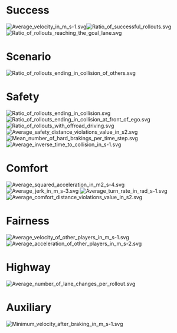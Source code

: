 
# Success
![Average_velocity_in_m_s-1.svg](report_assets/Average_velocity_in_m_s-1.svg)![Ratio_of_successful_rollouts.svg](report_assets/Ratio_of_successful_rollouts.svg)
![Ratio_of_rollouts_reaching_the_goal_lane.svg](report_assets/Ratio_of_rollouts_reaching_the_goal_lane.svg)
# Scenario
![Ratio_of_rollouts_ending_in_collision_of_others.svg](report_assets/Ratio_of_rollouts_ending_in_collision_of_others.svg)
# Safety
![Ratio_of_rollouts_ending_in_collision.svg](report_assets/Ratio_of_rollouts_ending_in_collision.svg)![Ratio_of_rollouts_ending_in_collision_at_front_of_ego.svg](report_assets/Ratio_of_rollouts_ending_in_collision_at_front_of_ego.svg)
![Ratio_of_rollouts_with_offroad_driving.svg](report_assets/Ratio_of_rollouts_with_offroad_driving.svg)![Average_safety_distance_violations_value_in_s2.svg](report_assets/Average_safety_distance_violations_value_in_s2.svg)
![Mean_number_of_hard_brakings_per_time_step.svg](report_assets/Mean_number_of_hard_brakings_per_time_step.svg)![Average_inverse_time_to_collision_in_s-1.svg](report_assets/Average_inverse_time_to_collision_in_s-1.svg)

# Comfort
![Average_squared_acceleration_in_m2_s-4.svg](report_assets/Average_squared_acceleration_in_m2_s-4.svg)![Average_jerk_in_m_s-3.svg](report_assets/Average_jerk_in_m_s-3.svg)
![Average_turn_rate_in_rad_s-1.svg](report_assets/Average_turn_rate_in_rad_s-1.svg)![Average_comfort_distance_violations_value_in_s2.svg](report_assets/Average_comfort_distance_violations_value_in_s2.svg)

# Fairness
![Average_velocity_of_other_players_in_m_s-1.svg](report_assets/Average_velocity_of_other_players_in_m_s-1.svg)![Average_acceleration_of_other_players_in_m_s-2.svg](report_assets/Average_acceleration_of_other_players_in_m_s-2.svg)

# Highway
![Average_number_of_lane_changes_per_rollout.svg](report_assets/Average_number_of_lane_changes_per_rollout.svg)
# Auxiliary
![Minimum_velocity_after_braking_in_m_s-1.svg](report_assets/Minimum_velocity_after_braking_in_m_s-1.svg)
